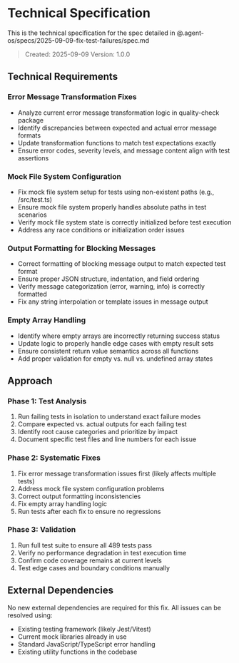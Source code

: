 # Technical Specification

This is the technical specification for the spec detailed in
@.agent-os/specs/2025-09-09-fix-test-failures/spec.md

> Created: 2025-09-09 Version: 1.0.0

## Technical Requirements

### Error Message Transformation Fixes

- Analyze current error message transformation logic in quality-check package
- Identify discrepancies between expected and actual error message formats
- Update transformation functions to match test expectations exactly
- Ensure error codes, severity levels, and message content align with test
  assertions

### Mock File System Configuration

- Fix mock file system setup for tests using non-existent paths (e.g.,
  /src/test.ts)
- Ensure mock file system properly handles absolute paths in test scenarios
- Verify mock file system state is correctly initialized before test execution
- Address any race conditions or initialization order issues

### Output Formatting for Blocking Messages

- Correct formatting of blocking message output to match expected test format
- Ensure proper JSON structure, indentation, and field ordering
- Verify message categorization (error, warning, info) is correctly formatted
- Fix any string interpolation or template issues in message output

### Empty Array Handling

- Identify where empty arrays are incorrectly returning success status
- Update logic to properly handle edge cases with empty result sets
- Ensure consistent return value semantics across all functions
- Add proper validation for empty vs. null vs. undefined array states

## Approach

### Phase 1: Test Analysis

1. Run failing tests in isolation to understand exact failure modes
2. Compare expected vs. actual outputs for each failing test
3. Identify root cause categories and prioritize by impact
4. Document specific test files and line numbers for each issue

### Phase 2: Systematic Fixes

1. Fix error message transformation issues first (likely affects multiple tests)
2. Address mock file system configuration problems
3. Correct output formatting inconsistencies
4. Fix empty array handling logic
5. Run tests after each fix to ensure no regressions

### Phase 3: Validation

1. Run full test suite to ensure all 489 tests pass
2. Verify no performance degradation in test execution time
3. Confirm code coverage remains at current levels
4. Test edge cases and boundary conditions manually

## External Dependencies

No new external dependencies are required for this fix. All issues can be
resolved using:

- Existing testing framework (likely Jest/Vitest)
- Current mock libraries already in use
- Standard JavaScript/TypeScript error handling
- Existing utility functions in the codebase
